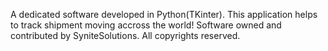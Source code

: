 A dedicated software developed in Python(TKinter). This application helps to track shipment moving accross the world!
Software owned and contributed by SyniteSolutions. 
All copyrights reserved.
